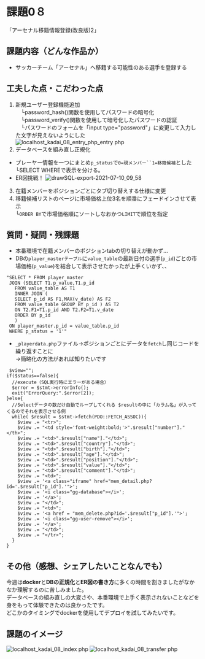 
# 課題0８
「アーセナル移籍情報登録(改良版)2」

## 課題内容（どんな作品か）
 - サッカーチーム「アーセナル」へ移籍する可能性のある選手を登録する

## 工夫した点・こだわった点
1. 新規ユーザー登録機能追加  
　└password_hash()関数を使用してパスワードの暗号化  
　└password_verify()関数を使用して暗号化したパスワードの認証  
　└パスワードのフォームを「input type="password"」に変更して入力した文字が見えないようにした  
 ![localhost_kadai_08_entry_php_entry php](https://user-images.githubusercontent.com/83898546/125147603-56425180-e167-11eb-8e9e-c4a277a1ce4e.png)
2. データベースを組み直し正規化
 - プレーヤー情報を一つにまとめ`p_status`で`0=現メンバー``1=移籍候補`とした
  └SELECT WHEREで表示を分ける。 
 - ER図挑戦！
 ![drawSQL-export-2021-07-10_09_58](https://user-images.githubusercontent.com/83898546/125147787-89d1ab80-e168-11eb-9518-63757e627699.png)

3. 在籍メンバーをポジションごとにタブ切り替えする仕様に変更
4. 移籍候補リストのページに市場価格上位3名を順番にフェードインさせて表示  
  └`ORDER BY`で市場価格順にソートしなおかつ`LIMIT`で順位を指定

## 質問・疑問・残課題
 - 本番環境で在籍メンバーのポジションtabの切り替えが動かず...
 - DBの`player_masterテーブル`に`value_table`の最新日付の選手(`p_id`)ごとの市場価格(`p_value`)を結合して表示させたかったが上手くいかず、、
 ```
 "SELECT * FROM player_master
  JOIN (SELECT T1.p_value,T1.p_id
    FROM value_table AS T1 
    INNER JOIN (
    SELECT p_id AS F1,MAX(v_date) AS F2
    FROM value_table GROUP BY p_id ) AS T2
    ON T2.F1=T1.p_id AND T2.F2=T1.v_date
    ORDER BY p_id
    )
  ON player_master.p_id = value_table.p_id
  WHERE p_status = '1'"
  ```
 - `_playerdata.php`ファイル→ポジションごとにデータを`fetch`し同じコードを繰り返すことに  
  →簡略化の方法があれば知りたいです

```
 $view="";
if($status==false){
  //execute（SQL実行時にエラーがある場合）
  $error = $stmt->errorInfo();
  exit("ErrorQuery:".$error[2]);
}else{
  //Selectデータの数だけ自動でループしてくれる $resultの中に「カラム名」が入ってくるのでそれを表示させる例
  while( $result = $stmt->fetch(PDO::FETCH_ASSOC)){
    $view .= "<tr>";
    $view .= "<td style='font-weight:bold;'>".$result["number"]."</th>";
    $view .= "<td>".$result["name"]."</td>";
    $view .= "<td>".$result["country"]."</td>";
    $view .= "<td>".$result["birth"]."</td>";
    $view .= "<td>".$result["age"]."</td>";
    $view .= "<td>".$result["position"]."</td>";
    $view .= "<td>".$result["value"]."</td>";
    $view .= "<td>".$result["comment"]."</td>";
    $view .= "<td>";
    $view .= '<a class="iframe" href="mem_detail.php?id='.$result["p_id"].'">';
    $view .= '<i class="gg-database"></i>';
    $view .= '</a>';
    $view .= "</td>";
    $view .= "<td>";
    $view .= '<a href = "mem_delete.php?id='.$result["p_id"].'">';
    $view .= '<i class="gg-user-remove"></i>';
    $view .= '</a>';
    $view .= "</td>";
    $view .= "</tr>";
  }
}
```
 
## その他（感想、シェアしたいことなんでも）
今週は**docker**と**DBの正規化**と**ER図の書き方**に多くの時間を割きましたがなかなか理解するのに苦しみました。  
データベースの組み直しの大変さや、本番環境で上手く表示されないことなどを身をもって体験できたのは良かったです。  
どこかのタイミングでdockerを使用してデプロイを試してみたいです。

## 課題のイメージ
![localhost_kadai_08_index php](https://user-images.githubusercontent.com/83898546/125147814-b5ed2c80-e168-11eb-9ba1-3a8183eec451.png)
![localhost_kadai_08_transfer php](https://user-images.githubusercontent.com/83898546/125147817-b8e81d00-e168-11eb-8767-44411c86fd11.png)



